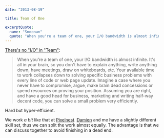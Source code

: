 ```yaml
---
date: "2013-08-19"

title: Team of One

excerptQuote:
  name: "Snoonan"
  quote: "When you're a team of one, your I/O bandwidth is almost infinite. It's all in your brain, so you don't have to explain anything, write anything down, have meetings, draw on whiteboards, etc."
---
```


[There's no "I/O" in "Team"](https://myles.io/thoughts/theres-no-io-in-team):

> When you're a team of one, your I/O bandwidth is almost infinite. It's all in your brain, so you don't have to explain anything, write anything down, have meetings, draw on whiteboards, etc. Your available time to work collapses down to solving specific business problems with every line of code or web page update. Imagine a case where you never have to compromise, argue, make brain dead concessions or spend resources on proving your position. Assuming you are right, and have a good head for business, marketing and writing half-way decent code, you can solve a small problem very efficiently.

Hard but hyper-efficient.

We work _a bit_ like that at [Pixelnest](https://pixelnest.io). [Damien](https://dmayance.com) and me have a slightly different skill set, thus we can split the work almost equally. The advantage is that we can discuss together to avoid finishing in a dead end.
